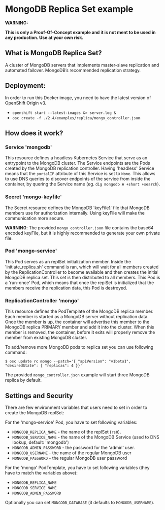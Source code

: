 # MongoDB Replica Set example

**WARNING:**

**This is only a Proof-Of-Concept example and it is not ment to be used in any
production. Use at your own risk.**

## What is MongoDB Replica Set?

A cluster of MongoDB servers that implements master-slave replication and automated failover.
MongoDB’s recommended replication strategy.

## Deployment:

In order to run this Docker image, you need to have the latest version of
OpenShift Origin v3.

* `openshift start --latest-images &> server.log &`
* `osc create -f ./2.4/examples/replica/mongo_controller.json`

## How does it work?

### Service 'mongodb'

This resource defines a headless Kubernetes Service that serve as an entrypoint
to the MongoDB cluster. The Service endpoints are the Pods created by the
MongoDB replication controller.
Having 'headless' Service means that the `portalIP` attribute of this Service is
set to `None`. This allows to use DNS queries to discover endpoints of the
service from inside the container, by quering the Service name (eg. `dig mongodb
A +short +search`).

### Secret 'mongo-keyfile'

The Secret resource defines the MongoDB 'keyFile[1](http://docs.mongodb.org/manual/tutorial/generate-key-file)' file that MongoDB members use for authorization internally.
Using keyFile will make the communication more secure.

**WARNING**: The provided `mongo_controller.json` file contains the base64 encoded keyFile, but it is highly recommended to generate your own private file.

### Pod 'mongo-service'

This Pod serves as an replSet initialization member. Inside the
'initiate_replica.sh' command is ran, which will wait for all members created by
the ReplicationController to become available and then creates the initial
MongoDB replica set. This set is then distributed to all members.
This Pod is a 'run-once' Pod, which means that once the replSet is initialized
that the members receive the replication data, this Pod is destroyed.

### ReplicationController 'mongo'

This resource defines the PodTemplate of the MongoDB replica member. Each member
is started as a MongoDB server without replication data. Once the member is up,
the container will advertise this member to the MongoDB replica PRIMARY member
and add it into the cluster.
When this member is removed, the container, before it exits will properly remove
the member from existing MongoDB cluster.

To add/remove more MongoDB pods to replica set you can use following command:

```
$ osc update rc mongo --patch='{ "apiVersion": "v1beta1", "desiredState": { "replicas": 4 }}'
```

The provided `mongo_controller.json` example will start three MongoDB replica by
default.

## Settings and Security

There are few environment variables that users need to set in order to create
the MongoDB replSet:

For the 'mongo-service' Pod, you have to set following variables:

* `MONGODB_REPLICA_NAME` - the name of the replSet (`rs0`).
* `MONGODB_SERVICE_NAME` - the name of the MongoDB Service (used to DNS lookup, default: 'mongodb')
* `MONGODB_ADMIN_PASSWORD` - the password for the 'admin' user.
* `MONGODB_USERNAME` - the name of the regular MongoDB user
* `MONGODB_PASSWORD` - the regular MongoDB user password

For the 'mongo' PodTemplate, you have to set following variables (they have to
match the variables above):

* `MONGODB_REPLICA_NAME`
* `MONGODB_SERVICE_NAME`
* `MONGODB_ADMIN_PASSWORD`

Optionally you can set `MONGODB_DATABASE` (it defaults to `MONGODB_USERNAME`).
